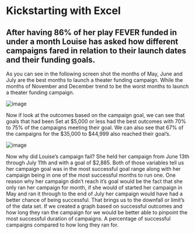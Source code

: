 # Kickstarting with Excel

## After having 86% of her play FEVER funded in under a month Louise has asked how different campaigns fared in relation to their launch dates and their funding goals.

As you can see in the following screen shot the months of May, June and July are the best months to launch a theater funding campaign. While the months of November and December trend to be the worst months to launch a theater funding campaign. 

![image](https://user-images.githubusercontent.com/106495422/173411331-f1b93b47-91c3-4213-8d06-fe5304ccec14.png)

Now if look at the outcomes based on the campaign goal, we can see that goals that had been 
Set at $5,000 or less had the best outcomes with 70% to 75% of the campaigns meeting their goal. We can also see that 67% of the campaigns for the $35,000 to $44,999 also reached their goal’s.

![image](https://user-images.githubusercontent.com/106495422/173411470-aceaa248-f883-497e-bc96-8bb801366e7a.png)
 
Now why did Louise’s campaign fail? She held her campaign from June 13th through July 11th and with a goal of $2,885. Both of those variables tell us her campaign goal was in the most successful goal range along with her campaign being in one of the most successful months to run one. One reason why her campaign didn’t reach it’s goal would be the fact that she only ran her campaign for month, if she would of started her campaign in May and ran it through to the end of July her campaign would have had a better chance of being successful. 
That brings us to the downfall or limit’s of the data set. If we created a graph based on successful outcomes and how long they ran the campaign for we would be better able to pinpoint the most successful duration of campaigns. A percentage of successful campaigns compared to how long they ran for.

